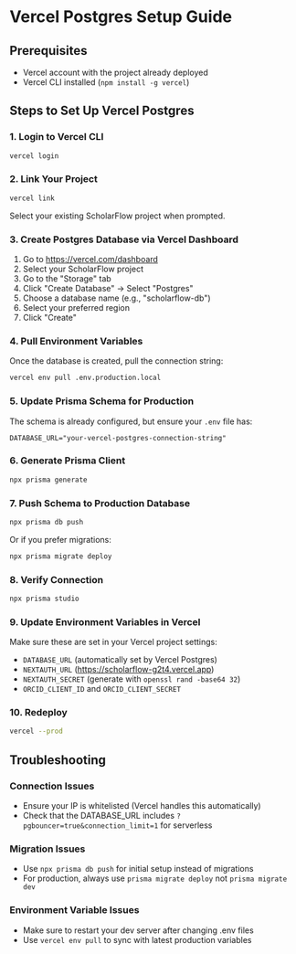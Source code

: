 # Vercel Postgres Setup Guide

## Prerequisites

- Vercel account with the project already deployed
- Vercel CLI installed (`npm install -g vercel`)

## Steps to Set Up Vercel Postgres

### 1. Login to Vercel CLI

```bash
vercel login
```

### 2. Link Your Project

```bash
vercel link
```

Select your existing ScholarFlow project when prompted.

### 3. Create Postgres Database via Vercel Dashboard

1. Go to https://vercel.com/dashboard
2. Select your ScholarFlow project
3. Go to the "Storage" tab
4. Click "Create Database" → Select "Postgres"
5. Choose a database name (e.g., "scholarflow-db")
6. Select your preferred region
7. Click "Create"

### 4. Pull Environment Variables

Once the database is created, pull the connection string:

```bash
vercel env pull .env.production.local
```

### 5. Update Prisma Schema for Production

The schema is already configured, but ensure your `.env` file has:

```
DATABASE_URL="your-vercel-postgres-connection-string"
```

### 6. Generate Prisma Client

```bash
npx prisma generate
```

### 7. Push Schema to Production Database

```bash
npx prisma db push
```

Or if you prefer migrations:

```bash
npx prisma migrate deploy
```

### 8. Verify Connection

```bash
npx prisma studio
```

### 9. Update Environment Variables in Vercel

Make sure these are set in your Vercel project settings:

- `DATABASE_URL` (automatically set by Vercel Postgres)
- `NEXTAUTH_URL` (https://scholarflow-g2t4.vercel.app)
- `NEXTAUTH_SECRET` (generate with `openssl rand -base64 32`)
- `ORCID_CLIENT_ID` and `ORCID_CLIENT_SECRET`

### 10. Redeploy

```bash
vercel --prod
```

## Troubleshooting

### Connection Issues

- Ensure your IP is whitelisted (Vercel handles this automatically)
- Check that the DATABASE_URL includes `?pgbouncer=true&connection_limit=1` for serverless

### Migration Issues

- Use `npx prisma db push` for initial setup instead of migrations
- For production, always use `prisma migrate deploy` not `prisma migrate dev`

### Environment Variable Issues

- Make sure to restart your dev server after changing .env files
- Use `vercel env pull` to sync with latest production variables
